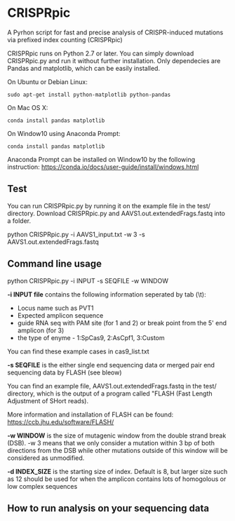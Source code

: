 # CRISPRpic

A Pyrhon script for fast and precise analysis of CRISPR-induced mutations via prefixed index counting (CRISPRpic)

CRISPRpic runs on Python 2.7 or later. You can simply download CRISPRpic.py and run it without further installation.
Only dependecies are Pandas and matplotlib, which can be easily installed.

On Ubuntu or Debian Linux:
```
sudo apt-get install python-matplotlib python-pandas
```
On Mac OS X:
```
conda install pandas matplotlib
```
On Window10 using Anaconda Prompt:
```
conda install pandas matplotlib
```
Anaconda Prompt can be installed on Window10 by the following instruction:
https://conda.io/docs/user-guide/install/windows.html

## Test

You can run CRISPRpic.py by running it on the example file in the test/ directory.
Download CRISPRpic.py and AAVS1.out.extendedFrags.fastq into a folder.

python CRISPRpic.py -i AAVS1_input.txt -w 3 -s AAVS1.out.extendedFrags.fastq

## Command line usage
python CRISPRpic.py -i INPUT -s SEQFILE -w WINDOW

**-i INPUT file** contains the following information seperated by tab (\t):
* Locus name such as PVT1
* Expected amplicon sequence
* guide RNA seq with PAM site (for 1 and 2) or break point from the 5' end amplicon (for 3)
* the type of enyme - 1:SpCas9, 2:AsCpf1, 3:Custom

You can find these example cases in cas9_list.txt

**-s SEQFILE** is the either single end sequencing data or merged pair end sequencing data by FLASH (see bleow)

You can find an example file, AAVS1.out.extendedFrags.fastq in the test/ directory, which is the output of a program called "FLASH (Fast Length Adjustment of SHort reads).

More information and installation of FLASH can be found:
https://ccb.jhu.edu/software/FLASH/


**-w WINDOW** is the size of mutagenic window from the double strand break (DSB). -w 3 means that we only consider a mutation within 3 bp of both directions from the DSB while other mutations outside of this window will be considered as unmodified.

**-d INDEX_SIZE** is the starting size of index. Default is 8, but larger size such as 12 should be used for when the amplicon contains lots of homogolous or low complex sequences


## How to run analysis on your sequencing data



